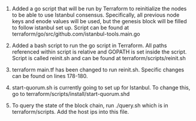 1) Added a go script that will be run by Terraform to reinitialize the nodes
to be able to use Istanbul consensus. Specifically, all previous node keys and
enode values will be used, but the genesis block will be filled to follow istanbul
set up. Script can be found at terraform/go/src/github.com/istanbul-tools.main.go

2) Added a bash script to run the go script in Terraform. All paths referenced
within script is relative and GOPATH is set inside the script. Script is called
reinit.sh and can be found at terraform/scripts/reinit.sh

3) terraform main.tf has been changed to run reinit.sh. Specific changes can be
found on lines 178-180.

4) start-quorum.sh is currently going to set up for Istanbul. To change this, go to
terraform/scripts/install/start-quorum.shd

5) To query the state of the block chain, run ./query.sh which is in
terraform/scripts. Add the host ips into this file.
